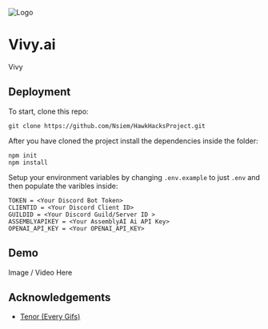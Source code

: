 
![Logo](https://dev-to-uploads.s3.amazonaws.com/uploads/articles/th5xamgrr6se0x5ro4g6.png)

# Vivy.ai
Vivy 





## Deployment

To start, clone this repo:

```
git clone https://github.com/Nsiem/HawkHacksProject.git
```

After you have cloned the project install the dependencies inside the folder:
```
npm init
npm install
```

Setup your environment variables by changing   ``.env.example`` to just ``.env`` and then populate the varibles inside:
```
TOKEN = <Your Discord Bot Token>
CLIENTID = <Your Discord Client ID>
GUILDID = <Your Discord Guild/Server ID >
ASSEMBLYAPIKEY = <Your AssemblyAI Ai API Key>
OPENAI_API_KEY = <Your OPENAI_API_KEY>
```


## Demo 
Image / Video Here
## Acknowledgements

 - [Tenor (Every Gifs) ](https://tenor.com/)
